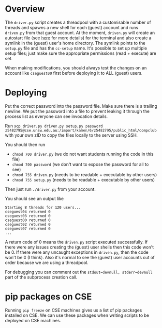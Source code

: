# Overview

The `driver.py` script creates a threadpool with a customisable number of threads and spawns a new shell for each (guest) account and runs `driven.py` from that guest account. At the moment, `driven.py` will create an autostart file (see [here](https://wiki.archlinux.org/title/Desktop_entries) for more details) for the terminal and also create a symlink in the (guest) user's home directory. The symlink points to the `setup.py` file and has the `cc-setup` name. It's possible to set up multiple setup files; just make sure the appropriate permissions (read + execute) are set.

When making modifications, you should always test the changes on an account like `cseguest00` first before deploying it to ALL (guest) users.

# Deploying

Put the correct password into the password file. Make sure there is a trailing newline. We put the password into a file to prevent leaking it through the process list as everyone can see invocation details.

Run `scp driver.py driven.py setup.py password z5482795@cse.unsw.edu.au:/import/kamen/6/z5482795/public_html/compclub` with your own zID to copy the files locally to the server using SSH.

You should then run

- `chmod 700 driver.py` (we do not want students running the code in this file)
- `chmod 700 password` (we don't want to expose the password for all to see)
- `chmod 755 driven.py` (needs to be readable + executable by other users)
- `chmod 755 setup.py` (needs to be readable + executable by other users)

Then just run `./driver.py` from your account.

You should see an output like

```
Starting 8 threads for 120 users...
cseguest04 returned 0
cseguest03 returned 0
cseguest00 returned 0
cseguest02 returned 0
cseguest07 returned 0
...
```

A return code of 0 means the `driven.py` script executed successfully. If there were any issues creating the (guest) user shells then this code won't be 0. If there were any uncaught exceptions in `driven.py`, then the code won't be 0 (I think). Also it's normal to see the (guest) user accounts out of order because we are using a threadpool.

For debugging you can comment out the `stdout=devnull, stderr=devnull` part of the subprocess creation call.

# pip packages on CSE

Running `pip freeze` on CSE machines gives us a list of pip packages installed on CSE. We can use these packages when writing scripts to be deployed on CSE machines.
